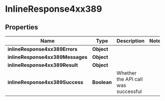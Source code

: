 # InlineResponse4xx389

## Properties
Name | Type | Description | Notes
------------ | ------------- | ------------- | -------------
**inlineResponse4xx389Errors** | **Object** |  | 
**inlineResponse4xx389Messages** | **Object** |  | 
**inlineResponse4xx389Result** | **Object** |  | 
**inlineResponse4xx389Success** | **Boolean** | Whether the API call was successful | 
